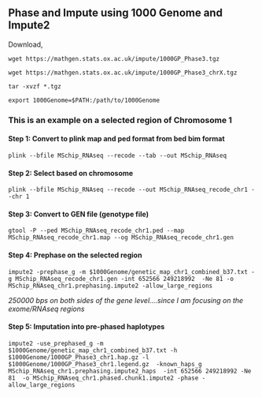 ## Phase and Impute using 1000 Genome and Impute2


Download,
```
wget https://mathgen.stats.ox.ac.uk/impute/1000GP_Phase3.tgz

wget https://mathgen.stats.ox.ac.uk/impute/1000GP_Phase3_chrX.tgz

tar -xvzf *.tgz

export 1000Genome=$PATH:/path/to/1000Genome

```

### This is an example on a selected region of Chromosome 1

#### Step 1: Convert to plink map and ped format from bed bim format

```
plink --bfile MSchip_RNAseq --recode --tab --out MSchip_RNAseq
```

#### Step 2: Select based on chromosome

```
plink --bfile MSchip_RNAseq --recode --out MSchip_RNAseq_recode_chr1 --chr 1
```

#### Step 3: Convert to GEN file (genotype file) 

```
gtool -P --ped MSchip_RNAseq_recode_chr1.ped --map MSchip_RNAseq_recode_chr1.map --og MSchip_RNAseq_recode_chr1.gen
```

#### Step 4: Prephase on the selected region 

```
impute2 -prephase_g -m $1000Genome/genetic_map_chr1_combined_b37.txt -g MSchip_RNAseq_recode_chr1.gen -int 652566 249218992  -Ne 81 -o MSchip_RNAseq_chr1.prephasing.impute2 -allow_large_regions
```

*250000 bps on both sides of the gene level….since I am focusing on the exome/RNAseq regions*


#### Step 5: Imputation into pre-phased haplotypes

```
impute2 -use_prephased_g -m $1000Genome/genetic_map_chr1_combined_b37.txt -h $1000Genome/1000GP_Phase3_chr1.hap.gz -l $1000Genome/1000GP_Phase3_chr1.legend.gz  -known_haps_g MSchip_RNAseq_chr1.prephasing.impute2_haps  -int 652566 249218992 -Ne 81  -o MSchip_RNAseq_chr1.phased.chunk1.impute2 -phase -allow_large_regions

```
